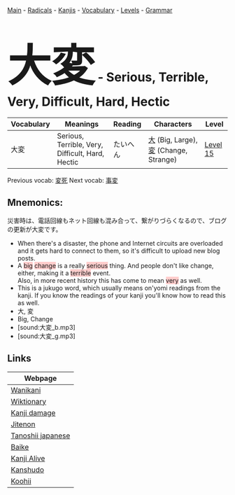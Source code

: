 <style> bigfont {font-size: 100px}</style>
[Main](../README.md) -
[Radicals](../radicals.md) -
[Kanjis](../kanjis.md) -
[Vocabulary](../vocabulary.md) -
[Levels](../levels.md) -
[Grammar](../grammar.md)
# <bigfont> 大変</bigfont> - Serious, Terrible, Very, Difficult, Hard, Hectic 

| Vocabulary | Meanings | Reading | Characters | Level |
| --- | --- | --- | --- | --- |
| 大変 | Serious, Terrible, Very, Difficult, Hard, Hectic | たいへん |  [大](../kanjis/大.md) (Big, Large), [変](../kanjis/変.md) (Change, Strange) | [Level 15](../levels/wk_level15.md) |

Previous vocab: [変死](変死.md) Next vocab: [事変](事変.md) 

## Mnemonics:
災害時は、電話回線もネット回線も混み合って、繋がりづらくなるので、ブログの更新が大変です。
* When there's a disaster, the phone and Internet circuits are overloaded and it gets hard to connect to them, so it's difficult to upload new blog posts.
* A <span style="background-color:#ffcccb"> big</span> <span style="background-color:#ffcccb"> change</span> is a really <span style="background-color:#ffcccb"> serious</span> thing. And people don't like change, either, making it a <span style="background-color:#ffcccb"> terrible</span> event. <br />Also, in more recent history this has come to mean <span style="background-color:#ffcccb"> very</span> as well.
* This is a jukugo word, which usually means on'yomi readings from the kanji. If you know the readings of your kanji you'll know how to read this as well.
* 大, 変
* Big, Change
* [sound:大変_b.mp3]
* [sound:大変_g.mp3]


## Links 

| Webpage |
| --- |
| [Wanikani          ](https://www.wanikani.com/kanji/大変) |
| [Wiktionary        ](https://en.wiktionary.org/wiki/大変) |
| [Kanji damage      ](http://www.kanjidamage.com/kanji/search?utf8=✓&q=大変) |
| [Jitenon           ](https://jitenon.com/kanji/大変) |
| [Tanoshii japanese ](https://www.tanoshiijapanese.com/dictionary/kanji.cfm?k=大変) |
| [Baike             ](https://baike.baidu.com/item/大変) |
| [Kanji Alive       ](https://app.kanjialive.com/大変) |
| [Kanshudo          ](https://www.kanshudo.com/searchmn?q=大変) |
| [Koohii            ](https://kanji.koohii.com/study/kanji/大変) |
